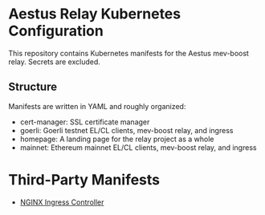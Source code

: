 # Aestus Relay Kubernetes Configuration

This repository contains Kubernetes manifests for the Aestus mev-boost relay. Secrets are excluded.

## Structure

Manifests are written in YAML and roughly organized:

* cert-manager: SSL certificate manager
* goerli: Goerli testnet EL/CL clients, mev-boost relay, and ingress
* homepage: A landing page for the relay project as a whole
* mainnet: Ethereum mainnet EL/CL clients, mev-boost relay, and ingress

# Third-Party Manifests

* [NGINX Ingress Controller](https://kubernetes.github.io/ingress-nginx/deploy/)
